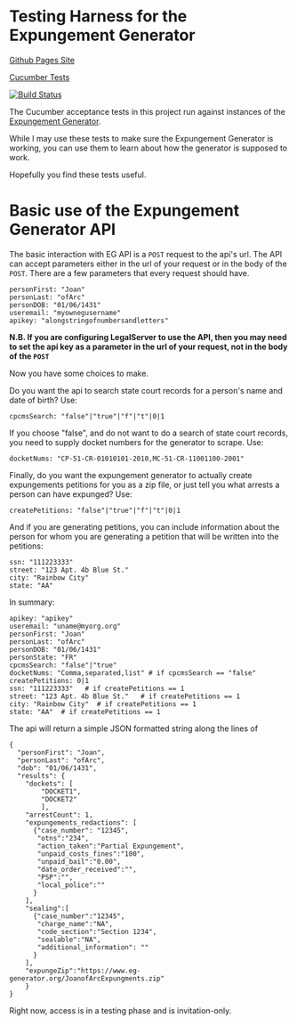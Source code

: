 # Testing Harness for the Expungement Generator

[Github Pages Site](https://clsphila.github.io/eg-cucumber)

[Cucumber Tests](https://clsphila.github.io/eg-cucumber/tests)

[![Build Status](https://travis-ci.org/CLSPhila/eg-cucumber.svg?branch=master)](https://travis-ci.org/CLSPhila/eg-cucumber)

The Cucumber acceptance tests in this project run against instances of the [Expungement Generator](https://github.com/mhollander/Expungement-Generator).

While I may use these tests to make sure the Expungement Generator is working, you can use them to learn about how the generator is supposed to work.

Hopefully you find these tests useful.


# Basic use of the Expungement Generator API

The basic interaction with EG API is a `POST` request to the api's url. The API can accept parameters either in the url of your request or in the body of the `POST`. There are a few parameters that every request should have.

    personFirst: "Joan"
    personLast: "ofArc"
    personDOB: "01/06/1431"
    useremail: "myownegusername"
    apikey: "alongstringofnumbersandletters"

**N.B. If you are configuring LegalServer to use the API, then you may need to set the api key as a parameter in the url of your request, not in the body of the `POST`**

Now you have some choices to make.

Do you want the api to search state court records for a person's name and date of birth? Use:

    cpcmsSearch: "false"|"true"|"f"|"t"|0|1

If you choose "false", and do not want to do a search of state court records, you need to supply docket numbers for the generator to scrape. Use:

    docketNums: "CP-51-CR-01010101-2010,MC-51-CR-11001100-2001"

Finally, do you want the expungement generator to actually create expungements petitions for you as a zip file, or just tell you what arrests a person can have expunged? Use:

    createPetitions: "false"|"true"|"f"|"t"|0|1

And if you are generating petitions, you can include information about the person for whom you are generating a petition that will be written into the petitions:

    ssn: "111223333"
    street: "123 Apt. 4b Blue St."
    city: "Rainbow City"
    state: "AA"


In summary:

    apikey: "apikey"
    useremail: "uname@myorg.org"
    personFirst: "Joan"
    personLast: "ofArc"
    personDOB: "01/06/1431"
    personState: "FR"
    cpcmsSearch: "false"|"true"
    docketNums: "Comma,separated,list" # if cpcmsSearch == "false"
    createPetitions: 0|1
    ssn: "111223333"   # if createPetitions == 1
    street: "123 Apt. 4b Blue St."   # if createPetitions == 1
    city: "Rainbow City"  # if createPetitions == 1
    state: "AA"  # if createPetitions == 1

The api will return a simple JSON formatted string along the lines of

    {
      "personFirst": "Joan",
      "personLast": "ofArc",
      "dob": "01/06/1431",
      "results": {
        "dockets": [
            "DOCKET1",
            "DOCKET2"
            ],
        "arrestCount": 1,
        "expungements_redactions": [
          {"case_number": "12345",
           "otns":"234",
           "action_taken":"Partial Expungement",
           "unpaid_costs_fines":"100",
           "unpaid_bail":"0.00",
           "date_order_received":"",
           "PSP":"",
           "local_police":""
          }
        ],
        "sealing":[
          {"case_number":"12345",
           "charge_name":"NA",
           "code_section":"Section 1234",
           "sealable":"NA",
           "additional_information": ""
          }
        ],
        "expungeZip":"https://www.eg-generator.org/JoanofArcExpungments.zip"
        }
    }

Right now, access is in a testing phase and is invitation-only.
